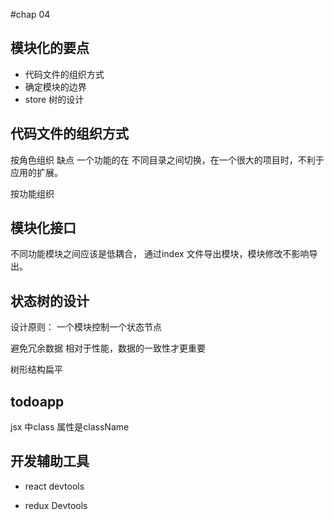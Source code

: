 #chap 04


## 模块化的要点
* 代码文件的组织方式
* 确定模块的边界
* store 树的设计

## 代码文件的组织方式

按角色组织 
缺点 一个功能的在 不同目录之间切换，在一个很大的项目时，不利于应用的扩展。

按功能组织



## 模块化接口
不同功能模块之间应该是低耦合，
 通过index 文件导出模块，模块修改不影响导出。

## 状态树的设计
设计原则：
一个模块控制一个状态节点
    
避免冗余数据
   相对于性能，数据的一致性才更重要

树形结构扁平

## todoapp

jsx 中class 属性是className



## 开发辅助工具

* react devtools

* redux Devtools


